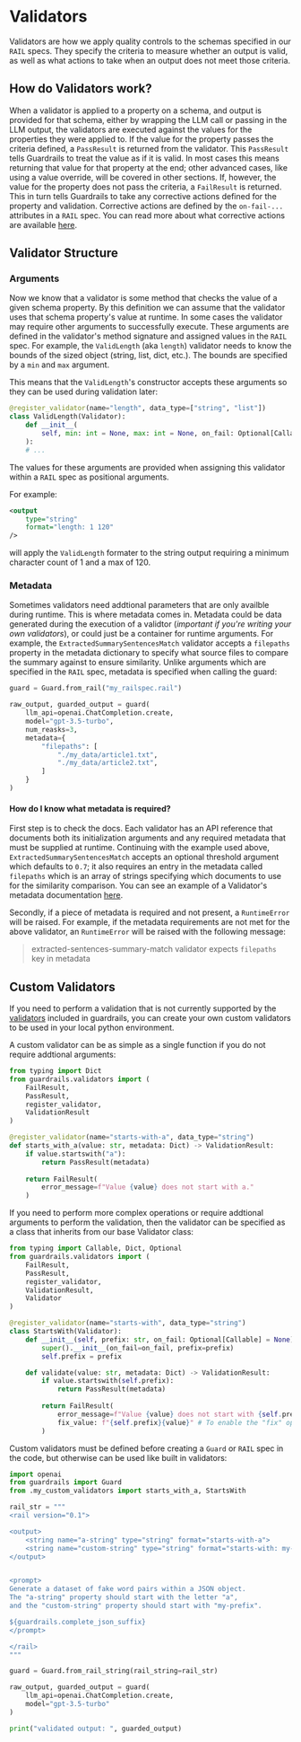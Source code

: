 # Validators

Validators are how we apply quality controls to the schemas specified in our `RAIL` specs.  They specify the criteria to measure whether an output is valid, as well as what actions to take when an output does not meet those criteria.

## How do Validators work?
When a validator is applied to a property on a schema, and output is provided for that schema, either by wrapping the LLM call or passing in the LLM output, the validators are executed against the values for the properties they were applied to.  If the value for the property passes the criteria defined, a `PassResult` is returned from the validator.  This `PassResult` tells Guardrails to treat the value as if it is valid.  In most cases this means returning that value for that property at the end; other advanced cases, like using a value override, will be covered in other sections.  If, however, the value for the property does not pass the criteria, a `FailResult` is returned.  This in turn tells Guardrails to take any corrective actions defined for the property and validation.  Corrective actions are defined by the `on-fail-...` attributes in a `RAIL` spec.  You can read more about what corrective actions are available [here](/rail/output/#specifying-corrective-actions).

## Validator Structure
### Arguments
Now we know that a validator is some method that checks the value of a given schema property.  By this definition we can assume that the validator uses that schema property's value at runtime.  In some cases the validator may require other arguments to successfully execute.  These arguments are defined in the validator's method signature and assigned values in the `RAIL` spec.  For example, the `ValidLength` (aka `length`) validator needs to know the bounds of the sized object (string, list, dict, etc.).  The bounds are specified by a `min` and `max` argument.

This means that the `ValidLength`'s constructor accepts these arguments so they can be used during validation later:
```python
@register_validator(name="length", data_type=["string", "list"])
class ValidLength(Validator):
    def __init__(
        self, min: int = None, max: int = None, on_fail: Optional[Callable] = None
    ):
    # ...
```

The values for these arguments are provided when assigning this validator within a `RAIL` spec as positional arguments.

For example:
```xml
<output
    type="string"
    format="length: 1 120"
/>
```
will apply the `ValidLength` formater to the string output requiring a minimum character count of 1 and a max of 120.

### Metadata
Sometimes validators need addtional parameters that are only availble during runtime.  This is where metadata comes in.  Metadata could be data generated during the execution of a validtor (*important if you're writing your own validators*), or could just be a container for runtime arguments.  For example, the `ExtractedSummarySentencesMatch` validator accepts a `filepaths` property in the metadata dictionary to specify what source files to compare the summary against to ensure similarity.  Unlike arguments which are specified in the `RAIL` spec, metadata is specified when calling the guard:
```python
guard = Guard.from_rail("my_railspec.rail")

raw_output, guarded_output = guard(
    llm_api=openai.ChatCompletion.create,
    model="gpt-3.5-turbo",
    num_reasks=3,
    metadata={
        "filepaths": [
            "./my_data/article1.txt",
            "./my_data/article2.txt",
        ]
    }
)
```

#### How do I know what metadata is required?
First step is to check the docs.  Each validator has an API reference that documents both its initialization arguments and any required metadata that must be supplied at runtime.  Continuing with the example used above, `ExtractedSummarySentencesMatch` accepts an optional threshold argument which defaults to `0.7`; it also requires an entry in the metadata called `filepaths` which is an array of strings specifying which documents to use for the similarity comparison.  You can see an example of a Validator's metadata documentation [here](/validation/#guardrails.validators.ExtractedSummarySentencesMatch).

Secondly, if a piece of metadata is required and not present, a `RuntimeError` will be raised.  For example, if the metadata requirements are not met for the above validator, an `RuntimeError` will be raised with the following message:

> extracted-sentences-summary-match validator expects `filepaths` key in metadata

## Custom Validators
If you need to perform a validation that is not currently supported by the [validators](/validation) included in guardrails, you can create your own custom validators to be used in your local python environment.

A custom validator can be as simple as a single function if you do not require addtional arguments:
```py
from typing import Dict
from guardrails.validators import (
    FailResult,
    PassResult,
    register_validator,
    ValidationResult
)

@register_validator(name="starts-with-a", data_type="string")
def starts_with_a(value: str, metadata: Dict) -> ValidationResult:
    if value.startswith("a"):
        return PassResult(metadata)
    
    return FailResult(
        error_message=f"Value {value} does not start with a."
    )

```

If you need to perform more complex operations or require addtional arguments to perform the validation, then the validator can be specified as a class that inherits from our base Validator class:
```py
from typing import Callable, Dict, Optional
from guardrails.validators import (
    FailResult,
    PassResult,
    register_validator,
    ValidationResult,
    Validator
)

@register_validator(name="starts-with", data_type="string")
class StartsWith(Validator):
    def __init__(self, prefix: str, on_fail: Optional[Callable] = None):
        super().__init__(on_fail=on_fail, prefix=prefix)
        self.prefix = prefix

    def validate(value: str, metadata: Dict) -> ValidationResult:
        if value.startswith(self.prefix):
            return PassResult(metadata)
        
        return FailResult(
            error_message=f"Value {value} does not start with {self.prefix}.",
            fix_value: f"{self.prefix}{value}" # To enable the "fix" option for on-fail
        )
```

Custom validators must be defined before creating a `Guard` or `RAIL` spec in the code, but otherwise can be used like built in validators:
```py
import openai
from guardrails import Guard
from .my_custom_validators import starts_with_a, StartsWith

rail_str = """
<rail version="0.1">

<output>
    <string name="a-string" type="string" format="starts-with-a">
    <string name="custom-string" type="string" format="starts-with: my-prefix">
</output>


<prompt>
Generate a dataset of fake word pairs within a JSON object.
The "a-string" property should start with the letter "a",
and the "custom-string" property should start with "my-prefix".

${guardrails.complete_json_suffix}
</prompt>

</rail>
"""

guard = Guard.from_rail_string(rail_string=rail_str)

raw_output, guarded_output = guard(
    llm_api=openai.ChatCompletion.create,
    model="gpt-3.5-turbo"
)

print("validated output: ", guarded_output)
``` 
